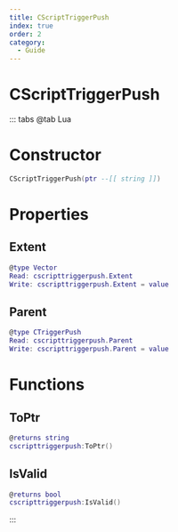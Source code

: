 ```yaml
---
title: CScriptTriggerPush
index: true
order: 2
category:
  - Guide
---
```


# CScriptTriggerPush

::: tabs
@tab Lua
# Constructor
```lua
CScriptTriggerPush(ptr --[[ string ]])
```
# Properties
## Extent 
```lua
@type Vector
Read: cscripttriggerpush.Extent
Write: cscripttriggerpush.Extent = value
```
## Parent 
```lua
@type CTriggerPush
Read: cscripttriggerpush.Parent
Write: cscripttriggerpush.Parent = value
```
# Functions
## ToPtr
```lua
@returns string
cscripttriggerpush:ToPtr()
```
## IsValid
```lua
@returns bool
cscripttriggerpush:IsValid()
```

:::